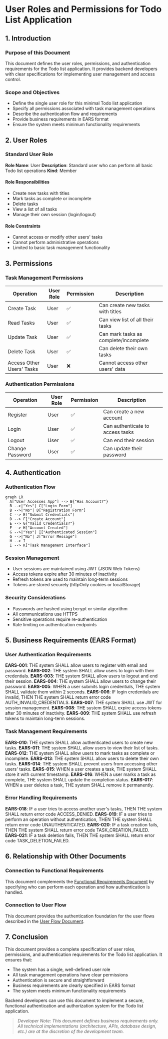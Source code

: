 # User Roles and Permissions for Todo List Application

## 1. Introduction

### Purpose of this Document
This document defines the user roles, permissions, and authentication requirements for the Todo list application. It provides backend developers with clear specifications for implementing user management and access control.

### Scope and Objectives
- Define the single user role for this minimal Todo list application
- Specify all permissions associated with task management operations
- Describe the authentication flow and requirements
- Provide business requirements in EARS format
- Ensure the system meets minimum functionality requirements

## 2. User Roles

### Standard User Role

**Role Name**: User
**Description**: Standard user who can perform all basic Todo list operations
**Kind**: Member

#### Role Responsibilities
- Create new tasks with titles
- Mark tasks as complete or incomplete
- Delete tasks
- View a list of all tasks
- Manage their own session (login/logout)

#### Role Constraints
- Cannot access or modify other users' tasks
- Cannot perform administrative operations
- Limited to basic task management functionality

## 3. Permissions

### Task Management Permissions

| Operation | User Role | Permission | Description |
|-----------|-----------|------------|-------------|
| Create Task | User | ✅ | Can create new tasks with titles |
| Read Tasks | User | ✅ | Can view list of all their tasks |
| Update Task | User | ✅ | Can mark tasks as complete/incomplete |
| Delete Task | User | ✅ | Can delete their own tasks |
| Access Other Users' Tasks | User | ❌ | Cannot access other users' data |

### Authentication Permissions

| Operation | User Role | Permission | Description |
|-----------|-----------|------------|-------------|
| Register | User | ✅ | Can create a new account |
| Login | User | ✅ | Can authenticate to access tasks |
| Logout | User | ✅ | Can end their session |
| Change Password | User | ✅ | Can update their password |

## 4. Authentication

### Authentication Flow

```mermaid
graph LR
  A["User Accesses App"] --> B{"Has Account?"}
  B -->|"Yes"| C["Login Form"]
  B -->|"No"| D["Registration Form"]
  C --> E["Submit Credentials"]
  D --> F["Create Account"]
  E --> G{"Valid Credentials?"}
  F --> H["Account Created"]
  G -->|"Yes"| I["Authenticated Session"]
  G -->|"No"| J["Error Message"]
  H --> I
  I --> K["Task Management Interface"]
```

### Session Management
- User sessions are maintained using JWT (JSON Web Tokens)
- Access tokens expire after 30 minutes of inactivity
- Refresh tokens are used to maintain long-term sessions
- Tokens are stored securely (httpOnly cookies or localStorage)

### Security Considerations
- Passwords are hashed using bcrypt or similar algorithm
- All communications use HTTPS
- Sensitive operations require re-authentication
- Rate limiting on authentication endpoints

## 5. Business Requirements (EARS Format)

### User Authentication Requirements

**EARS-001**: THE system SHALL allow users to register with email and password.
**EARS-002**: THE system SHALL allow users to login with their credentials.
**EARS-003**: THE system SHALL allow users to logout and end their session.
**EARS-004**: THE system SHALL allow users to change their password.
**EARS-005**: WHEN a user submits login credentials, THE system SHALL validate them within 2 seconds.
**EARS-006**: IF login credentials are invalid, THEN THE system SHALL return error code AUTH_INVALID_CREDENTIALS.
**EARS-007**: THE system SHALL use JWT for session management.
**EARS-008**: THE system SHALL expire access tokens after 30 minutes of inactivity.
**EARS-009**: THE system SHALL use refresh tokens to maintain long-term sessions.

### Task Management Requirements

**EARS-010**: THE system SHALL allow authenticated users to create new tasks.
**EARS-011**: THE system SHALL allow users to view their list of tasks.
**EARS-012**: THE system SHALL allow users to mark tasks as complete or incomplete.
**EARS-013**: THE system SHALL allow users to delete their own tasks.
**EARS-014**: THE system SHALL prevent users from accessing other users' tasks.
**EARS-015**: WHEN a user creates a task, THE system SHALL store it with current timestamp.
**EARS-016**: WHEN a user marks a task as complete, THE system SHALL update the completion status.
**EARS-017**: WHEN a user deletes a task, THE system SHALL remove it permanently.

### Error Handling Requirements

**EARS-018**: IF a user tries to access another user's tasks, THEN THE system SHALL return error code ACCESS_DENIED.
**EARS-019**: IF a user tries to perform an operation without authentication, THEN THE system SHALL return error code UNAUTHENTICATED.
**EARS-020**: IF a task creation fails, THEN THE system SHALL return error code TASK_CREATION_FAILED.
**EARS-021**: IF a task deletion fails, THEN THE system SHALL return error code TASK_DELETION_FAILED.

## 6. Relationship with Other Documents

### Connection to Functional Requirements
This document complements the [Functional Requirements Document](./01-functional-requirements.md) by specifying who can perform each operation and how authentication is handled.

### Connection to User Flow
This document provides the authentication foundation for the user flows described in the [User Flow Document](./02-user-flow.md).

## 7. Conclusion

This document provides a complete specification of user roles, permissions, and authentication requirements for the Todo list application. It ensures that:

- The system has a single, well-defined user role
- All task management operations have clear permissions
- Authentication is secure and straightforward
- Business requirements are clearly specified in EARS format
- The system meets minimum functionality requirements

Backend developers can use this document to implement a secure, functional authentication and authorization system for the Todo list application.

> *Developer Note: This document defines business requirements only. All technical implementations (architecture, APIs, database design, etc.) are at the discretion of the development team.*